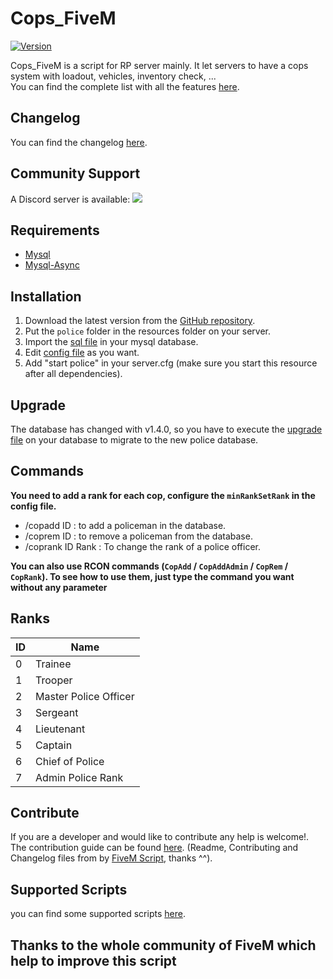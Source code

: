 # Cops_FiveM
[![Version](https://img.shields.io/badge/Version-v1.4.1-brightgreen.svg)](https://github.com/Kyominii/Cops_FiveM/releases/tag/v1.4.1)

Cops_FiveM is a script for RP server mainly. It let servers to have a cops system with loadout, vehicles, inventory check, ...    
You can find the complete list with all the features [here](docs/features.md).

## Changelog
You can find the changelog [here](https://github.com/Kyominii/Cops_FiveM/blob/master/CHANGELOG.md).

## Community Support
A Discord server is available: [![](https://discordapp.com/api/guilds/361144123681538060/widget.png)](https://discord.gg/CecEKsz)

## Requirements
- [Mysql](https://dev.mysql.com/downloads/mysql/)
- [Mysql-Async](https://forum.fivem.net/t/beta-mysql-async-library-v0-2-2/21881)

## Installation
1. Download the latest version from the [GitHub repository](https://github.com/Kyominii/Cops_FiveM/releases/latest).    
2. Put the `police` folder in the resources folder on your server.    
3. Import the [sql file](https://github.com/Kyominii/Cops_FiveM/blob/master/police.sql) in your mysql database.    
4. Edit [config file](https://github.com/Kyominii/Cops_FiveM/blob/master/police/config/config.lua) as you want.    
5. Add "start police" in your server.cfg (make sure you start this resource after all dependencies).

## Upgrade
The database has changed with v1.4.0, so you have to execute the [upgrade file](https://github.com/Kyominii/Cops_FiveM/blob/master/upgrade-1.3-to-1.4.sql) on your database to migrate to the new police database.

## Commands 
**You need to add a rank for each cop, configure the `minRankSetRank` in the config file.** 

* /copadd ID : to add a policeman in the database.
* /coprem ID : to remove a policeman from the database.
* /coprank ID Rank : To change the rank of a police officer.

**You can also use RCON commands (`CopAdd` / `CopAddAdmin` / `CopRem` / `CopRank`). To see how to use them, just type the command you want without any parameter**

## Ranks
| ID | Name |
| -- | ---- |
| 0  | Trainee|
| 1  | Trooper|
| 2  | Master Police Officer|
| 3  | Sergeant|
| 4  | Lieutenant|
| 5  | Captain|
| 6  | Chief of Police|
| 7  | Admin Police Rank|

## Contribute
If you are a developer and  would like to contribute any help is welcome!.   
The contribution guide can be found [here](https://github.com/Kyominii/Cops_FiveM/blob/master/CONTRIBUTING.md).
(Readme, Contributing and Changelog files from by [FiveM Script](https://github.com/FiveM-Scripts/), thanks ^^).

## Supported Scripts
you can find some supported scripts [here](docs/scripts.md).    

## Thanks to the whole community of FiveM which help to improve this script

